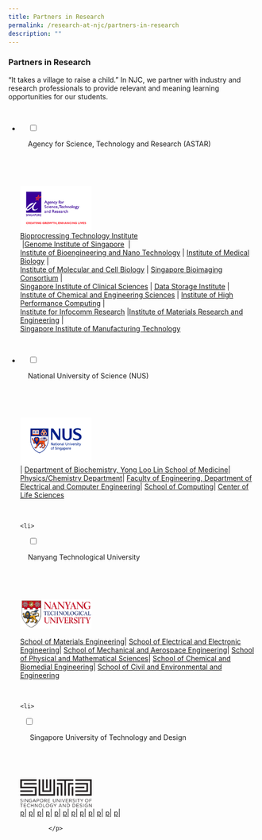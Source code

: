 ```yaml
---
title: Partners in Research
permalink: /research-at-njc/partners-in-research
description: ""
---
```

### Partners in Research

“It takes a village to raise a child.” In NJC, we partner with industry and research professionals to provide relevant and meaning learning opportunities for our students.

<ul class="jekyllcodex_accordion">

  <li>

    <input type="checkbox" id="accordion1">

    <label for="accordion1">Agency for Science, Technology and Research (ASTAR)</label>

    <div>

        <p>  <img src="/images/pir1.png" 
     style="width:30%"> <br>  <a href="https://www.a-star.edu.sg/bti/">Bioprocressing Technology Institute</a> <br> |<a href="https://www.a-star.edu.sg/gis">Genome Institute of Singapore</a>  |  
<a href="http://www.ibn.a-star.edu.sg/">Institute of Bioengineering and Nano Technology</a> | <a href="http://www.a-star.edu.sg/sbic/">Institute of Medical Biology</a> |  
<a href="http://www.imcb.a-star.edu.sg/php/main.php">Institute of Molecular and Cell Biology</a> | <a href="http://www.a-star.edu.sg/sbic/">Singapore Bioimaging Consortium</a> |  
<a href="https://www.a-star.edu.sg/sics/">Singapore Institute of Clinical Sciences</a> | <a href="https://www.a-star.edu.sg/dsi/Home.aspx">Data Storage Institute</a> |  
<a href="https://www.a-star.edu.sg/ices/">Institute of Chemical and Engineering Sciences</a> | <a href="https://www.a-star.edu.sg/ihpc/">Institute of High Performance Computing</a> |  
<a href="http://www.i2r.a-star.edu.sg/">Institute for Infocomm Research</a> |<a href="https://www.a-star.edu.sg/imre/">Institute of Materials Research and Engineering</a> |  
<a href="http://www.simtech.a-star.edu.sg/">Singapore Institute of Manufacturing Technology</a> </p>

    </div>

</li>
	<li>

    <input type="checkbox" id="accordion2">

    <label for="accordion2">National University of Science (NUS)</label>

    <div>

      <p> <img src="/images/pir2.png" 
     style="width:30%"> <br> <a href="u"></a>| <a href="http://nusmedicine.nus.edu.sg/">Department of Biochemistry, Yong Loo Lin School of Medicine</a>| <a href="http://www.science.nus.edu.sg/">Physics/Chemistry Department</a>| <a href="https://www.ece.nus.edu.sg/">Faculty of Engineering, Department of Electrical and Computer Engineering</a>| <a href="http://www.comp.nus.edu.sg/">School of Computing</a>| <a href="http://www.lsi.nus.edu.sg/corp/">Center of Life Sciences</a>  </p>

    </div>

</li>
	
	<li>

    <input type="checkbox" id="accordion3">

    <label for="accordion3">Nanyang Technological University</label>

    <div>

      <p> <img src="/images/pir3.png" 
     style="width:30%"> <br>
				
<a href="http://www.mse.ntu.edu.sg/Pages/Home.aspx">School of Materials Engineering</a>| <a href="http://www.eee.ntu.edu.sg/Pages/home.aspx">School of Electrical and Electronic Engineering</a>| <a href="http://www.mae.ntu.edu.sg/Pages/Home.aspx">School of Mechanical and Aerospace Engineering</a>| <a href="http://www.spms.ntu.edu.sg/">School of Physical and Mathematical Sciences</a>| <a href="http://www.scbe.ntu.edu.sg/Pages/Home.aspx">School of Chemical and Biomedial Engineering</a>| <a href="http://www.cee.ntu.edu.sg/Pages/Home.aspx">School of Civil and Environmental and Engineering</a>
</p>


    </div>
		</li>
	
	<li>
		
  <input type="checkbox" id="accordion4">

    <label for="accordion4"> Singapore University of Technology and Design </label>

    <div>

      <p> <img src="/images/pir4.png" 
     style="width:30%"> <br>  <a href="u">p</a>| <a href="u">p</a>| <a href="u">p</a>| <a href="u">p</a>| <a href="u">p</a>| <a href="u">p</a>| <a href="u">p</a>| <a href="u">p</a>| <a href="u">p</a>| <a href="u">p</a>| <a href="u">p</a>| <a href="u">p</a>| 	 	
			
			</p>

     </div>  
  
</li>  
  
</ul>